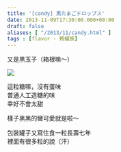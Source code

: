 ```yaml
---
title: '[candy] 黒たまごドロップス'
date: 2013-11-09T17:30:00.000+08:00
draft: false
aliases: [ "/2013/11/candy.html" ]
tags : [flavor - 螞蟻族]
---
```


又是黒玉子（箱根嘛～）  

![](/images/hakutamagocandy.jpg)

這粒糖嘛，沒有蛋味  
普通人工造糖的味  
幸好不會太甜  
  
樣子黑黑的蠻可愛就是啦～  
  
  
包裝罐子又寫住食一粒長壽七年  
裡面有很多粒的說（汗）
